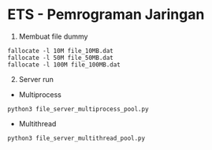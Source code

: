 # ETS - Pemrograman Jaringan
1. Membuat file dummy
```
fallocate -l 10M file_10MB.dat
fallocate -l 50M file_50MB.dat
fallocate -l 100M file_100MB.dat
```
2. Server run
- Multiprocess
```
python3 file_server_multiprocess_pool.py
```
- Multithread
```
python3 file_server_multithread_pool.py
```